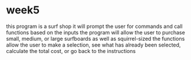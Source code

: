 # week5
this program is a surf shop
it will prompt the user for commands and call functions based on the inputs
the program will allow the user to purchase small, medium, or large surfboards as well as squirrel-sized 
the functions allow the user to make a selection, see what has already been selected, calculate the total cost, or go back to the instructions
